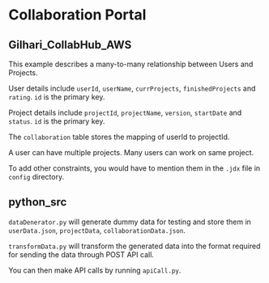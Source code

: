 # Collaboration Portal

## Gilhari_CollabHub_AWS 

This example describes a many-to-many relationship between Users and Projects.

User details include `userId`, `userName`, `currProjects`, `finishedProjects` and `rating`. `id` is the primary key.

Project details include `projectId`, `projectName`, `version`, `startDate` and `status`. `id` is the primary key.

The `collaboration` table stores the mapping of userId to projectId. 

A user can have multiple projects. Many users can work on same project.

To add other constraints, you would have to mention them in the `.jdx` file in `config` directory.

## python_src

`dataDenerator.py` will generate dummy data for testing and store them in `userData.json`, `projectData`, `collaborationData.json`.

`transformData.py` will transform the generated data into the format required for sending the data through POST API call.

You can then make API calls by running `apiCall.py`.